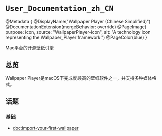 # ``User_Documentation_zh_CN``

@Metadata {
    @DisplayName("Wallpaper Player (Chinese Simplified)")
    @DocumentationExtension(mergeBehavior: override)
    @PageImage(
               purpose: icon,
               source: "WallpaperPlayer-icon", 
               alt: "A technology icon representing the Wallpaper_Player framework.")
    @PageColor(blue)
}

Mac平台的开源壁纸引擎

## 总览

Wallpaper Player是macOS下完成度最高的壁纸软件之一，并支持多种媒体格式。

## 话题

### 基础

- <doc:import-your-first-wallpaper>
